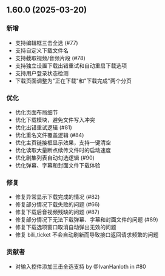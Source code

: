 ## 1.60.0 (2025-03-20)
### 新增
* 支持编辑框三击全选 (#77)
* 支持自定义下载文件名
* 支持截取视频/音频片段 (#78)
* 支持独立设置下载出错重试和自动重启下载选项
* 支持用户登录状态检测
* 下载页面调整为"正在下载"和"下载完成"两个分页

### 优化
* 优化页面布局细节
* 优化下载模块，避免文件写入冲突
* 优化出错重试逻辑 (#81)
* 优化重名文件覆盖逻辑 (#84)
* 优化主页链接框显示效果，支持一键清空
* 优化读取大量断点续传文件时的启动速度
* 优化剧集列表自动勾选逻辑 (#90)
* 优化弹幕、字幕和封面文件下载体验

### 修复
* 修复异常显示下载完成的情况 (#82)
* 修复部分情况下载失败的问题 (#66)
* 修复下载后音视频残缺的问题 (#87)
* 修复部分情况下无法下载弹幕、字幕和封面文件的问题 (#89)
* 修复下载选项窗口取消自动弹出无效的问题
* 修复 bili_ticket 不会自动刷新而导致接口返回请求频繁的问题

### 贡献者
* 对输入控件添加三击全选支持 by @IvanHanloth in #80